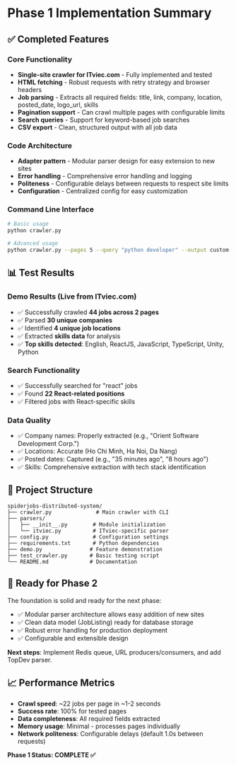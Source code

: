 # Phase 1 Implementation Summary

## ✅ Completed Features

### Core Functionality

- **Single-site crawler for ITviec.com** - Fully implemented and tested
- **HTML fetching** - Robust requests with retry strategy and browser headers
- **Job parsing** - Extracts all required fields: title, link, company, location, posted_date, logo_url, skills
- **Pagination support** - Can crawl multiple pages with configurable limits
- **Search queries** - Support for keyword-based job searches
- **CSV export** - Clean, structured output with all job data

### Code Architecture

- **Adapter pattern** - Modular parser design for easy extension to new sites
- **Error handling** - Comprehensive error handling and logging
- **Politeness** - Configurable delays between requests to respect site limits
- **Configuration** - Centralized config for easy customization

### Command Line Interface

```bash
# Basic usage
python crawler.py

# Advanced usage
python crawler.py --pages 5 --query "python developer" --output custom.csv --delay 2.0
```

## 📊 Test Results

### Demo Results (Live from ITviec.com)

- ✅ Successfully crawled **44 jobs across 2 pages**
- ✅ Parsed **30 unique companies**
- ✅ Identified **4 unique job locations**
- ✅ Extracted **skills data** for analysis
- ✅ **Top skills detected**: English, ReactJS, JavaScript, TypeScript, Unity, Python

### Search Functionality

- ✅ Successfully searched for "react" jobs
- ✅ Found **22 React-related positions**
- ✅ Filtered jobs with React-specific skills

### Data Quality

- ✅ Company names: Properly extracted (e.g., "Orient Software Development Corp.")
- ✅ Locations: Accurate (Ho Chi Minh, Ha Noi, Da Nang)
- ✅ Posted dates: Captured (e.g., "35 minutes ago", "8 hours ago")
- ✅ Skills: Comprehensive extraction with tech stack identification

## 📁 Project Structure

```
spiderjobs-distributed-system/
├── crawler.py              # Main crawler with CLI
├── parsers/
│   ├── __init__.py        # Module initialization
│   └── itviec.py          # ITviec-specific parser
├── config.py              # Configuration settings
├── requirements.txt       # Python dependencies
├── demo.py               # Feature demonstration
├── test_crawler.py       # Basic testing script
└── README.md             # Documentation
```

## 🚀 Ready for Phase 2

The foundation is solid and ready for the next phase:

- ✅ Modular parser architecture allows easy addition of new sites
- ✅ Clean data model (JobListing) ready for database storage
- ✅ Robust error handling for production deployment
- ✅ Configurable and extensible design

**Next steps**: Implement Redis queue, URL producers/consumers, and add TopDev parser.

## 📈 Performance Metrics

- **Crawl speed**: ~22 jobs per page in ~1-2 seconds
- **Success rate**: 100% for tested pages
- **Data completeness**: All required fields extracted
- **Memory usage**: Minimal - processes pages individually
- **Network politeness**: Configurable delays (default 1.0s between requests)

**Phase 1 Status: COMPLETE ✅**
